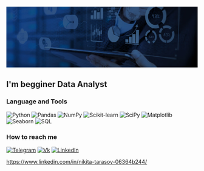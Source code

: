 ![Header](https://github.com/tarasov001/tarasov001/blob/main/Assets/IT_Data_header-1617284178581.jpg)

## I'm begginer Data Analyst

### Language and Tools
![Python](https://img.shields.io/badge/Python-grey?style=for-the-badge&logo=Python)
![Pandas](https://img.shields.io/badge/Pandas-grey?style=for-the-badge&logo=Pandas)
![NumPy](https://img.shields.io/badge/NumPy-grey?style=for-the-badge&logo=NumPy)
![Scikit-learn](https://img.shields.io/badge/scikit_learn-grey?style=for-the-badge&logo=scikit-learn)
![SciPy](https://img.shields.io/badge/scipy-grey?style=for-the-badge&logo=scipy)
![Matplotlib](https://img.shields.io/badge/matplotlib-grey?style=for-the-badge&logo=matplotlib)
![Seaborn](https://img.shields.io/badge/seaborn-grey?style=for-the-badge&logo=seaborn)
![SQL](https://img.shields.io/badge/SQL-grey?style=for-the-badge&logo=mysql)

### How to reach me
[![Telegram](https://img.shields.io/badge/telegram-grey?style=for-the-badge&logo=telegram)](https://t.me/taraasov1)
[![Vk](https://img.shields.io/badge/vk-grey?style=for-the-badge&logo=vk)](https://vk.com/id90818399)
[![LinkedIn](https://img.shields.io/badge/LinkedIn-grey?style=for-the-badge&logo=LinkedIn)](https://www.linkedin.com/in/nikita-tarasov-06364b244/)

<!--

Here are some ideas to get you started:

- 🔭 I’m currently working on ...
- 🌱 I’m currently learning ...
- 👯 I’m looking to collaborate on ...
- 🤔 I’m looking for help with ...
- 💬 Ask me about ...
- 📫 How to reach me: ...
- 😄 Pronouns: ...

-->

https://www.linkedin.com/in/nikita-tarasov-06364b244/